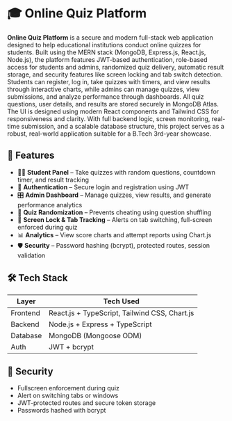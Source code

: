 # 🎓 Online Quiz Platform

**Online Quiz Platform** is a secure and modern full-stack web application designed to help educational institutions conduct online quizzes for students. Built using the MERN stack (MongoDB, Express.js, React.js, Node.js), the platform features JWT-based authentication, role-based access for students and admins, randomized quiz delivery, automatic result storage, and security features like screen locking and tab switch detection. Students can register, log in, take quizzes with timers, and view results through interactive charts, while admins can manage quizzes, view submissions, and analyze performance through dashboards. All quiz questions, user details, and results are stored securely in MongoDB Atlas. The UI is designed using modern React components and Tailwind CSS for responsiveness and clarity. With full backend logic, screen monitoring, real-time submission, and a scalable database structure, this project serves as a robust, real-world application suitable for a B.Tech 3rd-year showcase.


## 🚀 Features

- 🧑‍🎓 **Student Panel** – Take quizzes with random questions, countdown timer, and result tracking  
- 🔐 **Authentication** – Secure login and registration using JWT  
- 🎛️ **Admin Dashboard** – Manage quizzes, view results, and generate performance analytics  
- 🧠 **Quiz Randomization** – Prevents cheating using question shuffling  
- 🧩 **Screen Lock & Tab Tracking** – Alerts on tab switching, full-screen enforced during quiz  
- 📊 **Analytics** – View score charts and attempt reports using Chart.js  
- 🛡️ **Security** – Password hashing (bcrypt), protected routes, session validation

## 🛠️ Tech Stack

| Layer      | Tech Used                         |
|------------|-----------------------------------|
| Frontend   | React.js + TypeScript, Tailwind CSS, Chart.js |
| Backend    | Node.js + Express + TypeScript    |
| Database   | MongoDB (Mongoose ODM)            |
| Auth       | JWT + bcrypt       


## 🔐 Security

- Fullscreen enforcement during quiz
- Alert on switching tabs or windows
- JWT-protected routes and secure token storage
- Passwords hashed with bcrypt


